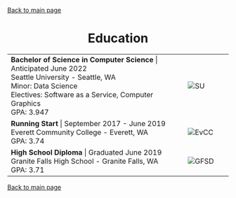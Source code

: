[Back to main page](./../README.md)

<h1 align="center">Education</h1>
<table>
  <tr>
    <td width="80%">
      <b>Bachelor of Science in Computer Science</b> | Anticipated June 2022<br />
      Seattle University - Seattle, WA<br />
      Minor: Data Science<br />
      Electives: Software as a Service, Computer Graphics<br />
      GPA: 3.947
    </td>
    <td><image alt="SU" src="https://user-images.githubusercontent.com/77815463/150693411-28d04330-c00d-46a1-a18a-3bc3b96acb0a.jpg" /></td>
  </tr>
  <tr>
    <td>
      <b>Running Start</b> | September 2017 - June 2019<br />
      Everett Community College - Everett, WA<br />
      GPA: 3.74
    </td>
    <td><image alt="EvCC" src="https://user-images.githubusercontent.com/77815463/150693557-9fd0aaa3-ecdd-4040-ac98-418dba894e00.jpg" /></td>
  </tr>
  <tr>
    <td>
      <b>High School Diploma</b> | Graduated June 2019<br />
      Granite Falls High School - Granite Falls, WA<br />
      GPA: 3.71
    </td>
    <td><image alt="GFSD" src="https://user-images.githubusercontent.com/77815463/150693703-ba94911e-74d7-43a4-98ad-3c4ade5d6f4d.jpg" /></td>
  </tr>
</table>

[Back to main page](./../README.md)

